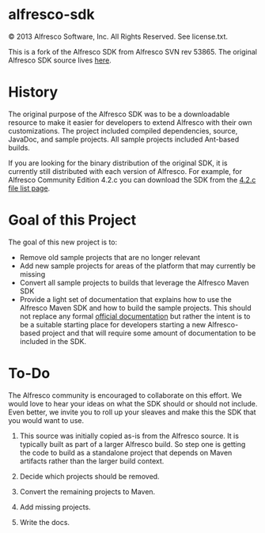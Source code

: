 alfresco-sdk
============
© 2013 Alfresco Software, Inc. All Rights Reserved. See license.txt.

This is a fork of the Alfresco SDK from Alfresco SVN rev 53865. The original Alfresco SDK source lives [here](http://svn.alfresco.com/repos/alfresco-open-mirror/alfresco/HEAD/root/projects/sdk).

History
=======
The original purpose of the Alfresco SDK was to be a downloadable resource to make it easier for developers to extend Alfresco with their own customizations. The project included compiled dependencies, source, JavaDoc, and sample projects. All sample projects included Ant-based builds.

If you are looking for the binary distribution of the original SDK, it is currently still distributed with each version of Alfresco. For example, for Alfresco Community Edition 4.2.c you can download the SDK from the [4.2.c file list page](http://wiki.alfresco.com/wiki/Community_file_list_4.2.c).

Goal of this Project
====================
The goal of this new project is to:

 - Remove old sample projects that are no longer relevant
 - Add new sample projects for areas of the platform that may currently be missing
 - Convert all sample projects to builds that leverage the Alfresco Maven SDK
 - Provide a light set of documentation that explains how to use the Alfresco Maven SDK and how to build the sample projects. This should not replace any formal [official documentation](http://docs.alfresco.com) but rather the intent is to be a suitable starting place for developers starting a new Alfresco-based project and that will require some amount of documentation to be included in the SDK.

To-Do
=====
The Alfresco community is encouraged to collaborate on this effort. We would love to hear your ideas on what the SDK should or should not include. Even better, we invite you to roll up your sleaves and make this the SDK that you would want to use.

 1. This source was initially copied as-is from the Alfresco source. It is typically built as part of a larger Alfresco build. So step one is getting the code to build as a standalone project that depends on Maven artifacts rather than the larger build context.

 2. Decide which projects should be removed.

 3. Convert the remaining projects to Maven.

 4. Add missing projects.

 5. Write the docs.
